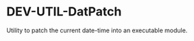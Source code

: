 DEV-UTIL-DatPatch
=================

Utility to patch the current date-time into an executable module.
